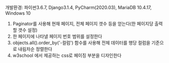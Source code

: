 개발환경: 파이썬3.6.7, Django3.1.4, PyCharm(2020.03), MariaDB 10.4.17, Windows 10

1. Paginator를 사용해 현재 페이지, 전체 페이지 갯수 등을 얻는다(한 페이지당 출력할 갯수 설정)
2. 한 페이지에 나타낼 페이지 번호 범위를 설정한다
3. objects.all().order_by('-컬럼') 함수를 사용해 전체 데이터를 행당 컬럼을 기준으로 내림차순 정렬한다
4. w3school 에서 제공하는 css로 페이징 부분을 디자인한다
